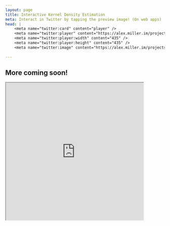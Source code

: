 ```yaml
---
layout: page
title: Interactive Kernel Density Estimation
meta: Interact in Twitter by tapping the preview image! (On web apps)
head: |
    <meta name="twitter:card" content="player" />
    <meta name="twitter:player" content="https://alex.miller.im/projects/KDE/plotly_interactive/" />
    <meta name="twitter:player:width" content="435" />
    <meta name="twitter:player:height" content="435" />
    <meta name="twitter:image" content="https://alex.miller.im/projects/KDE/img/kde_preview.png" />
    
---
```


## More coming soon!

<iframe width="435" height="435" src="https://alex.miller.im/projects/KDE/plotly_interactive/"></iframe>


